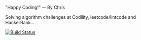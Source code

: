 "Happy Coding!" -- By Chris

Solving algorithm challenges at Codility, leetcode/lintcode and HackerRank...

[![Build Status](https://api.travis-ci.org/hellocomrade/happycoding.svg?branch=master)](https://travis-ci.org/hellocomrade/happycoding)
